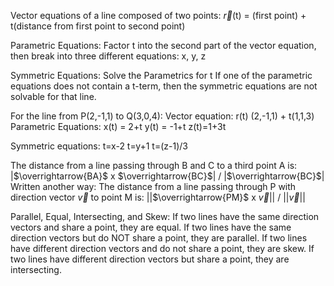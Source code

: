 
Vector equations of a line composed of two points:
$\overrightarrow{r}$(t) = (first point) + t(distance from first point to second point)

Parametric Equations:
Factor t into the second part of the vector equation, then break into three different equations: x, y, z

Symmetric Equations:
Solve the Parametrics for t
If one of the parametric equations does not contain a t-term, then the symmetric equations are not solvable for that line.

For the line from P(2,-1,1) to Q(3,0,4):
Vector equation: r(t) (2,-1,1) + t(1,1,3)
Parametric Equations: x(t) = 2+t
y(t) = -1+t
z(t)=1+3t

Symmetric equations:
t=x-2
t=y+1
t=(z-1)/3

The distance from a line passing through B and C to a third point A is: 
|$\overrightarrow{BA}$ x $\overrightarrow{BC}$| / |$\overrightarrow{BC}$|
Written another way: The distance from a line passing through P with direction vector $\overrightarrow{v}$ to point M is:
||$\overrightarrow{PM}$ x $\overrightarrow{v}$|| / ||$\overrightarrow{v}$||

Parallel, Equal, Intersecting, and Skew:
If two lines have the same direction vectors and share a point, they are equal.
If two lines have the same direction vectors but do NOT share a point, they are parallel.
If two lines have different direction vectors and do not share a point, they are skew.
If two lines have different direction vectors but share a point, they are intersecting.